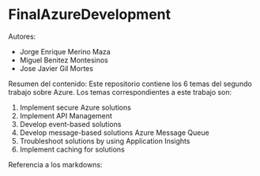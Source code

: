 # FinalAzureDevelopment

Autores:

- Jorge Enrique Merino Maza
- Miguel Benitez Montesinos
- Jose Javier Gil Mortes

Resumen del contenido:
Este repositorio contiene los 6 temas del segundo trabajo sobre Azure.
Los temas correspondientes a este trabajo son:

1. Implement secure Azure solutions
2. Implement API Management
3. Develop event-based solutions
4. Develop message-based solutions
   Azure Message Queue
5. Troubleshoot solutions by using
   Application Insights
6. Implement caching for solutions

Referencia a los markdowns:
